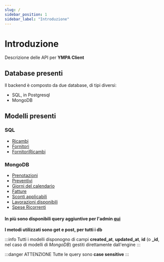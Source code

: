 ```yaml
---
slug: /
sidebar_position: 1
sidebar_label: "Introduzione"
---
```


# Introduzione
Descrizione delle API per **YMPA Client**

## Database presenti

Il backend è composto da due database, di tipi diversi:
- SQL, in Postgresql
- MongoDB

## Modelli presenti

### SQL
- [Ricambi](/model-description/Ricambi)
- [Fornitori](/model-description/Fornitori)
- [FornitoriRicambi](/model-description/FornitoriRicambi)

### MongoDB
- [Prenotazioni](/model-description/Prenotazioni)
- [Preventivi](/model-description/Preventivi)
- [Giorni del calendario](/model-description/Giorni%20del%20calendario)
- [Fatture](/model-description/Fatture)
- [Sconti applicabili](/model-description/Sconti)
- [Lavorazioni disponibili](/model-description/Lavori)
- [Spese Ricorrenti](/model-description/Spese)
#### In più sono disponibili query aggiuntive per l'admin [qui](/admin/Riepilogo)

**I metodi utilizzati sono get e post, per tutti i db**

:::info
Tutti i modelli disponogno di campi **created_at**, **updated_at**, **id** (o **_id**, nel caso di modelli di *MongoDB*) gestiti direttamente dall'engine
:::

:::danger ATTENZIONE
Tutte le query sono **case sensitive**
:::
<!-- 
## Getting Started

Get started by **creating a new site**.

Or **try Docusaurus immediately** with **[docusaurus.new](https://docusaurus.new)**.

## Generate a new site

Generate a new Docusaurus site using the **classic template**:

```shell
npm init docusaurus@latest my-website classic
```

## Start your site

Run the development server:

```shell
cd my-website

npx docusaurus start
```

Your site starts at `http://localhost:3000`.

Open `docs/intro.md` and edit some lines: the site **reloads automatically** and displays your changes. -->
